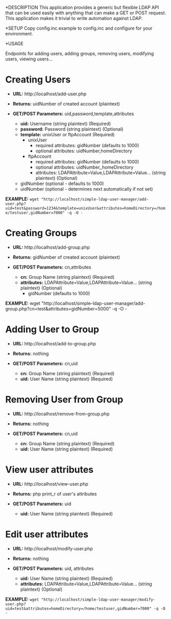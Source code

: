 *DESCRIPTION
This application provides a generic but flexible LDAP API that can be used
easily with anything that can make a GET or POST request. This application
makes it trivial to write automation against LDAP.


*SETUP
Copy config.inc.example to config.inc and configure for your environment.


*USAGE

Endpoints for adding users, adding groups, removing users, modifying users, viewing users...  

# Creating Users
* **URL:** http://localhost/add-user.php
* **Returns:** uidNumber of created account (plaintext)
* **GET/POST Parameters:** uid,password,template,attributes

    * **uid:** Username (string plaintext) (Required)
    * **password:** Password (string plaintext) (Optional)
    * **template:** unixUser or ftpAccount (Required)
        * unixUser
            * required attributes: gidNumber (defaults to 1000)
            * optional attributes: uidNumber,homeDirectory
        * ftpAccount
            * required attributes: gidNumber (defaults to 1000)
            * optional attributes: uidNumber,,homeDirectory
            * attributes: LDAPAttribute=Value,LDAPAttribute=Value... (string plaintext) (Optional)
    * gidNumber (optional - defaults to 1000)
    * uidNumber (optional - determines next automatically if not set)

**EXAMPLE:** `wget "http://localhost/simple-ldap-user-manager/add-user.php?uid=test&password=1234&template=unixUser&attributes=homeDirectory=/home/testuser,gidNumber=7000" -q -O -`

# Creating Groups
* **URL:** http://localhost/add-group.php
* **Returns:** gidNumber of created account (plaintext)
* **GET/POST Parameters:** cn,attributes

    * **cn:** Group Name (string plaintext) (Required)
    * **attributes:** LDAPAttribute=Value,LDAPAttribute=Value... (string plaintext) (Optional)
        * gidNumber (defaults to 1000)

**EXAMPLE:** wget "http://localhost/simple-ldap-user-manager/add-group.php?cn=test&attributes=gidNumber=5000" -q -O -

# Adding User to Group #
* **URL:** http://localhost/add-to-group.php
* **Returns:** nothing
* **GET/POST Parameters:** cn,uid

    * **cn:** Group Name (string plaintext) (Required)
    * **uid:** User Name (string plaintext) (Required)


# Removing User from Group
* **URL:** http://localhost/remove-from-group.php
* **Returns:** nothing
* **GET/POST Parameters:**  cn,uid

    * **cn:** Group Name (string plaintext) (Required)
    * **uid:** User Name (string plaintext) (Required)

# View user attributes
* **URL:** http://localhost/view-user.php
* **Returns:** php print_r of user's attributes
* **GET/POST Parameters:**  uid

    * **uid:** User Name (string plaintext) (Required)

# Edit user attributes
* **URL:** http://localhost/modify-user.php
* **Returns:** nothing
* **GET/POST Parameters:**  uid, attributes

    * **uid:** User Name (string plaintext) (Required)
    * **attributes:** LDAPAttribute=Value,LDAPAttribute=Value... (string plaintext) (Optional)

**EXAMPLE:** `wget "http://localhost/simple-ldap-user-manager/modify-user.php?uid=test&attributes=homeDirectory=/home/testuser,gidNumber=7000" -q -O -`
